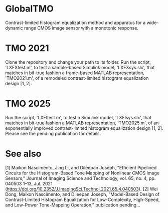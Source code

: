 # GlobalTMO
Contrast-limited histogram equalization method and apparatus for a wide-dynamic range CMOS image sensor with a monotonic response.

# TMO 2021
Clone the repository and change your path to its folder. Run the script, 'LXFXtest.m', to test a sample-based Simulink model, 'LXFXsys.slx', that matches in bit-true fashion a frame-based MATLAB representation, 'TMO2021.m', of a remodeled contrast-limited histogram equalization design [1, 2].

# TMO 2025
Run the script, 'LXFItest.m', to test a Simulink model, 'LXFIsys.slx', that matches in bit-true fashion a MATLAB representation, 'TMO2025.m', of an exponentially improved contrast-limited histogram equalization design [1, 2]. Please see the pending publication for details.

# See also
[1] Maikon Nascimento, Jing Li, and Dileepan Joseph, "Efficient Pipelined Circuits for the Histogram-Based Tone Mapping of Nonlinear CMOS Image Sensors," Journal of Imaging Science and Technology, vol. 65, no. 4, pp. 040503 1–13, Jul. 2021 (https://doi.org/10.2352/J.ImagingSci.Technol.2021.65.4.040503).
[2] Wei Dong, Maikon Nascimento, and Dileepan Joseph, "Model-Based Design of Contrast-Limited Histogram Equalization for Low-Complexity, High-Speed, and Low-Power Tone-Mapping Operation," publication pending...
